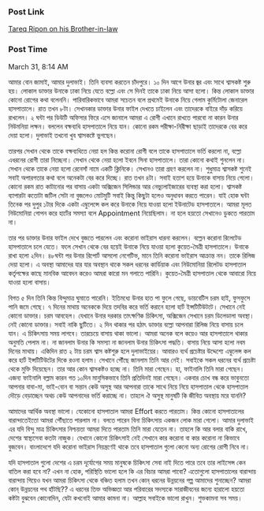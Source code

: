 <h3>Post Link</h3>
<a href="https://www.facebook.com/tareq.ripon/posts/10218834814393948">Tareq Ripon on his Brother-in-law</a>

<h3>Post Time</h3>
<p>March 31, 8:14 AM</p>


<p>আমার বোন জামাই, আমার দুলাভাই। তিনি ব্যবসা করতেন চাঁদপুরে। ১০ দিন আগে উনার জ্বর এবং সাথে শ্বাসকষ্ট শুরু হয়। লোকাল ডাক্তার উনাকে ঢাকা নিয়ে যেতে বল্লো এবং সে দিনই তাকে ঢাকা নিয়ে আসা হলো। কিন্ত লোকাল ডাক্তার কোনো রোগের কথা বলেননি। পারিবারিকভাবে আমরা সচেতন বলে প্রথমেই উনাকে নিয়ে গেলাম কুর্মিটোলা জেনারেল হাসপাতালে। রাত তখন ৮টা। সেখানকার ডাক্তার উনার ফাইল দেখতে চাইলেন এবং তাদেরকে বাইরে দাঁড় করিয়ে রাখলেন। ২ ঘন্টা পর ডিউটি অফিসার ফিরে এসে জানালে আমরা এ রোগী এখানে রাখতে পারবো না কারন উনার নিউমনিয়া লক্ষন। বললেন বক্ষব্যধি হাসপাতালে নিয়ে যান। কোনো রকম পরীক্ষা-নিরীক্ষা ছাড়াই তাদেরকে বের করে দেয়া হলো। দুলাভাই তখনো খুব শ্বাসকষ্টে ভুগছেন।</p>
<p>তারপর সেখান থেকে তাকে বক্ষব্যধিতে নেয়া হল কিন্ত করোনা রোগী বলে তাকে হাসপাতালে ভর্তি করলো না, বল্লো এধরনের রোগী তারা নিচ্ছেনা। সেখান থেকে নেয়া হলো ইবনে সিনা হাসপাতালে। তারা কোনো কথাই শুনলেন না। সেখান থেকে তাকে নেয়া হলো রেনেসাঁ নামে একটি ক্লিনিকে। সেখানও তারা গ্রহণ করলেন না। শুধুমাত্র শ্বাসকষ্ট শুনেই সবাই অপারগতার কথা বলে অনেকটা বের করে দিচ্ছে। রাত তখন ৪টা। সবাই হতাশ হয়ে উনাকে বাসায় নিয়ে গেলো। কোনো রকম রাত কাটানোর পর বাসায় একটা অক্সিজেন সিলিন্ডার আর নেভ্যুলাইজারের ব্যবস্থা করা হলো। শ্বাসকষ্ট ব্যাপারটা কতোটা জটিল সেটা না বুজলেও মোটমুটি সবাই কিন্তু কিছুটা হলেও অনুধাবন করতে পারেন। যাই হোক ঘন্টা তিনেক পর দুপুর ১টার দিকে একটা এম্বুলেন্সে কল করে উনাকে নিয়ে যাওয়া হলো ইউনাটেড হাসপাতালে। আমরা মূলত নিউমোনিয়া গোপন করে হার্টের সমস্যা বলে Appointment নিয়েছিলাম। না হলে হয়তো সেখানেও ডুকতে পারতাম না। </p>
<p>তার পর ডাক্তার উনার ফাইল দেখে বুজতে পারলেন এবং করোনা ভাইরাস ধারনা করলেন। বল্লেন করোনা রিলেটেড হাসপাতালে চলে যেতে। ফলে সেখান থেকে বের হয়েই উনাকে নিয়ে যাওয়া হলো কুয়েত-মৈত্রী হাসপাতালে। উনাকে রাখা হলো ২দিন। ৪৮ঘন্টা পর উনার রিপোর্ট আসলো নেগেটিভ, মানে তিনি করোনা ভাইরাস আক্রান্ত নন। তাকে রিলিজ দেয়া হলো। এ অবস্থা আমাদের যার যার অবস্থান থাকে সকল ধরনের কার্ডিয়াক এবং নিউমোনিয়া রিলেটড হাসপাতাল কর্তৃপক্ষের কাছে মানবিক আবেদন করেও আমরা কারো মন গলাতে পারিনি। কুয়েত-মৈত্রী হাসপাতাল থেকে আবারো নিয়ে যাওয়া হলো বাসায়।</p>

<p>বিগত ৫ দিন তিনি কিন্ত বিন্দুমাত্র ঘুমাতে পারেনি। ইতিমধ্যে উনার হাত পা ফুলে গেছে, ডায়বেটিস চরম হাই, ফুসফুসে পানি জমে গেছে। ৭ দিনের মাথায় অনেককে দিয়ে তদবির করে ভর্তি করানে হলো হার্ট ইন্সটিটিউটটে। সেখানে নেই কোনো ডাক্তার। চরম আবহেল। যেখানে উনার দরকার তাৎক্ষণিক চিকিৎসা, অক্সিজেন সেখানে চরম ডিলেডালা অবস্থা। নেই কোনো ডাক্তার। সবাই নাকি ছুটিতে। ২ দিন থাকার পর হঠাৎ ডাক্তার বল্লো আপনারা রিলিজ নিয়ে বাসায় চলে যান। এ চিকিৎসায় সময় লাগবে। তারচেয়ে বাসায় থাকা ভালো। আমরা অনেক বলে কয়েও আর হাসপাতালে থাকার অনুমতি পেলাম না। না জানলাম উনার কি সমস্যা না জানলাম উনার চিকিৎসা পদ্ধতি। বাসায় নিয়ে আসা হলো নবম দিনের মাথায়। একিদিন রাত ২ টায় চরম শ্বাস কষ্টশুরু হলে দুলাভাইয়ের। আবারও ব্যর্থ প্রচেষ্টার উদ্দেশ্যে এম্বুলেন্স কল করে হার্ট ইন্সটিটিউটের দিকে রওনা হলাম। সেখানে পৌঁছে জানলাম তিনি আর নেই। সবাইকে সকল ধরনের ব্যর্থ প্রচেষ্টা থেকে মুক্তি দিয়েছেন। তার আর কোন শ্বাসকষ্টও হচ্ছে না। তিনি মারা গেছেন। হা, ফাইনালি তিনি মারা গেছেন। এজন্য ফাইনালি বল্লাম কারন গত ১০দিন মানুসিকভাবে তিনি প্রতিদিনই মারা গেছেন। একবার চোখ বন্ধ করে ভাবুনতো আপনার বাবা-মা, ভাই-বোন বা সন্তান কেউ অসুস্থ আর আপনারা তাকে সাথে নিয়ে নিয়ে হাসপাতাল থেকে হাসপাতাল দৌড়ে বেড়াচ্ছেন অথচ কেউ আপনাদের ভর্তি করাচ্ছে না। তাহলে ঐ অসুস্থ মানুষটি কি জীবিত অবস্থায় মরে যাননি?</p>
<p>আমাদের আর্থিক অবস্থা ভালো। যেকোনো হাসপাতাল আমরা Effort করতে পারতাম। কিন্ত কোনো হাসপাতালের বারান্দাতেইতো আমরা পৌঁছাতে পারলাম না। বলতে পারেন বিনা চিকিৎসায় একজন লোক মারা গেলো। আমার দুলাভাই এর যদি বিন্দু মাত্র চিকিৎসার নিশ্চয়তা আমরা দিতে পারতাম তিনি মারা যেতেন না। তাহলে কি আর বলার বাকি রাখে, দেশের স্বাস্থ্যসেবা কতটা নাজুক। যেখানে কোনো চিকিৎসাই নেই সেখানে কার করোনা বা কার করোনা না কিভাবে বুজবেন। বাংলাদেশে যদি করোনা ভাইরাস নিয়ন্ত্রণেই থাকে তবে হাসপাতাল গুলো কেনো অন্য রোগের রোগী নিবে না।</p> 

<p>যদি হাসপাতাল গুলো দেশের এ চরম দূর্যোগের সময় মানুষকে চিকিৎসা সেবা নাই দিতে পারে তবে তার লাইসেন্স কেন বাতিল করা হবে না? এখন না হোক, পরিস্থিতি ভালো হলে কি এর বিচার আমরা পাবো? এতোগুলো হাসপাতালের বারান্দায় বারান্দায় গিয়েও যখন আমরা চিকিৎসা থেকে বঞ্চিত হলাম তখন কোন্ ধরনের উন্নয়নের গল্প আমাদের শুনাচ্ছেন? আমরা কোন্ উন্নয়নের পথ হাঁটছি?? এ ধরনের তিক্ত অভিজ্ঞতা আর পরিবারের সদস্যকে সারাজীবনের জন্যে হারালো হয়তো কষ্টটা বুঝবেন কোনোদিন, যেটা কখনোই আমার কামনা না। আল্লাহ সবাইকে ভালো রাখুন।
শুভকামনা সব সময়।</p>
